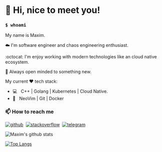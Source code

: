 # 👋 Hi, nice to meet you!

### `$ whoami`

My name is Maxim.

:cloud: I'm software engineer and chaos engineering enthusiast.

:octocat: I'm enjoy working with modern technologies like an cloud native ecosystem.

:new_moon_with_face: Always open minded to something new.

My current ❤ tech stack:
- 💻 &nbsp; C++ | Golang | Kubernetes | Cloud Native.
- 🔧 &nbsp; NeoVim | Git | Docker

### 📫 How to reach me

[![github](https://badges.aleen42.com/src/github.svg)](https://github.com/moeryomenko)&nbsp;
[![stackoverflow](https://badges.aleen42.com/src/stackoverflow.svg)](https://stackoverflow.com/users/7821330/maxim-eryomenko)&nbsp;
[![telegram](https://badges.aleen42.com/src/telegram.svg)](https://t.me/moeryomenko)&nbsp;


![Maxim's github stats](https://github-readme-stats.vercel.app/api?username=moeryomenko&show_icons=true&theme=tokyonight)

[![Top Langs](https://github-readme-stats.vercel.app/api/top-langs/?username=moeryomenko&layout=compact&theme=tokyonight)](https://github.com/anuraghazra/github-readme-stats)
